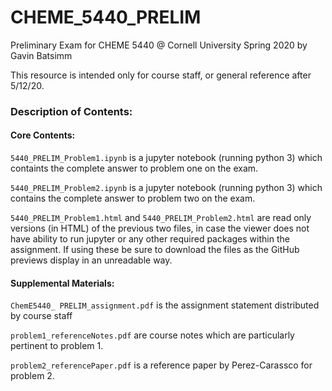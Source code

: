 # CHEME_5440_PRELIM
Preliminary Exam for CHEME 5440 @ Cornell University Spring 2020 by Gavin Batsimm

This resource is intended only for course staff, or general reference after 5/12/20.

### Description of Contents:

#### Core Contents:

`5440_PRELIM_Problem1.ipynb` is a jupyter notebook (running python 3) which containts the complete answer to problem one on the exam.

`5440_PRELIM_Problem2.ipynb` is a jupyter notebook (running python 3) which contains the complete answer to problem two on the exam.

`5440_PRELIM_Problem1.html` and `5440_PRELIM_Problem2.html` are read only versions (in HTML) of the previous two files, in case the viewer does not have ability to run jupyter or any other required packages within the assignment.  If using these be sure to download the files as the GitHub previews display in an unreadable way.


#### Supplemental Materials:

`ChemE5440_ PRELIM_assignment.pdf` is the assignment statement distributed by course staff

`problem1_referenceNotes.pdf` are course notes which are particularly pertinent to problem 1.

`problem2_referencePaper.pdf` is a reference paper by Perez-Carassco for problem 2.
